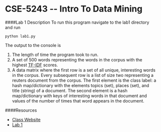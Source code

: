 # CSE-5243 -- Intro To Data Mining

####Lab 1 Description
To run this program navigate to the lab1 directory and run 
```
python lab1.py
```
The output to the console is 

1. The length of time the program took to run.
2. A set of 500 words representing the words in the corpus with the highest [TF-IDF](https://en.wikipedia.org/wiki/Tf%E2%80%93idf) scores.
3. A data matrix where the first row is a set of all unique, interesting words in the corpus. Every subsequent row is a list of size two representing a reuters document from the corpus. The first element is the class label: a hash map/dictionary with the elements topics (set), places (set), and title (string) of a document. The second element is a hash map/dictionary with keys of interesting words in that document and values of the number of times that word appears in the document.

####Resources

* [Class Website](http://web.cse.ohio-state.edu/~srini/674/)
* [Lab 1](http://web.cse.ohio-state.edu/~srini/674/assignment1.doc)

